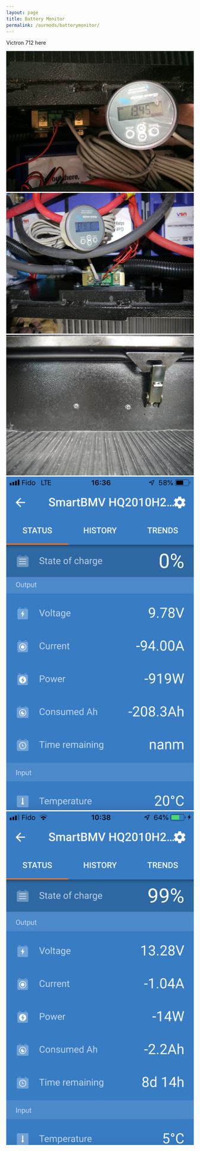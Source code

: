 ```yaml
---
layout: page
title: Battery Monitor
permalink: /ourmods/batterymonitor/
---
```


Victron 712 here

<img src="/assets/1victronweb.jpg"/>
<img src="/assets/2victronweb.jpg"/>
<img src="/assets/3victronweb.jpg"/>
<img src="/assets/BMVreading1web-.jpg"/>
<img src="/assets/BMVreading2web-.jpg"/>
